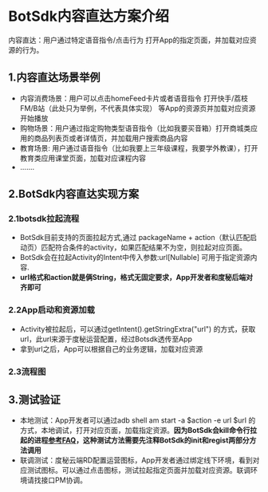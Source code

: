# BotSdk内容直达方案介绍

内容直达：用户通过特定语音指令/点击行为 打开App的指定页面，并加载对应资源的行为。

## 1.内容直达场景举例
* 内容消费场景：用户可以点击homeFeed卡片或者语音指令 打开快手/荔枝FM/B站（此处只为举例，不代表具体实现） 等App的资源页并加载对应资源开始播放
* 购物场景：用户通过指定购物类型语音指令（比如我要买音箱）打开商城类应用的商品列表页或者详情页，并加载用户搜索商品内容
* 教育场景: 用户通过语音指令（比如我要上三年级课程，我要学外教课），打开教育类应用课堂页面，加载对应课程内容
* .......
## 2.BotSdk内容直达实现方案
### 2.1botsdk拉起流程
- BotSdk目前支持的页面拉起方式,通过 packageName + action（默认匹配启动页）匹配符合条件的activity，如果匹配结果不为空，则拉起对应页面。
- BotSdk会在拉起Activity的Intent中传入参数:url[Nullable] 可用于指定资源内容. 
- **url格式和action就是俩String，格式无固定要求，App开发者和度秘后端对齐即可**
### 2.2App启动和资源加载
- Activity被拉起后，可以通过getIntent().getStringExtra("url") 的方式，获取url，此url来源于度秘运营配置，经过Botsdk透传至App
- 拿到url之后，App可以根据自己的业务逻辑，加载对应资源
### 2.3流程图
## 3.测试验证
- 本地测试：App开发者可以通过adb shell am start -a $action -e url $url 的方式，本地调试，打开对应页面，加载指定资源。**因为BotSdk会kill命令行拉起的进程[参考FAQ](https://github.com/dueros/AndroidBotSdkDemo/blob/master/FAQ.md)，这种测试方法需要先注释BotSdk的init和regist两部分方法调用**
- 联调测试：度秘云端RD配置运营图标，App开发者通过绑定线下环境，看到对应测试图标。可以通过点击图标，测试拉起指定页面并加载对应资源。联调环境请找接口PM协调。



